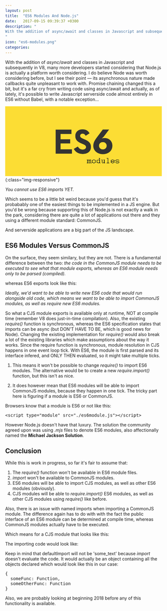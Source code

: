 ```yaml
---
layout: post
title:  "ES6 Modules And Node.js"
date:   2017-09-15 09:39:37 +0300
description: "
With the addition of async/await and classes in Javascript and subsequently in V8, many more developers started considering that Node.js is actually a platform worth considering. I do believe Node was worth considering before, but I see their point — its asynchronous nature made callbacks quite unpleasant to work with. Promise chaining changed this a bit, but it's a far cry from writing code using async/await. Actually, as of lately, it's possible to write Javascript serverside code almost entirely in ES6, with a notable exception...
"
icon: "es6-modules.png"
categories:
---
```

With the addition of *async/await* and classes in Javascript and subsequently in V8, many more developers started considering that Node.js is actually a platform worth considering. I do believe Node was worth considering before, but I see their point — its asynchronous nature made callbacks quite unpleasant to work with. Promise chaining changed this a bit, but it's a far cry from writing code using async/await and actually, as of lately, it's possible to write Javascript serverside code almost entirely in ES6 without Babel, with a notable exception...

![image-title-here](/images/es6-mods.jpg){:class="img-responsive"}

*You cannot use ES6 imports YET.*

Which seems to be a little bit weird because you'd guess that it's probabably one of the easiest things to be implemented in a JS engine. But you'd be wrong because supporting this of Node.js is not exactly a walk in the park, considering there are quite a lot of applications out there and they using a different module standard: CommonJS. 

And serverside applications are a big part of the JS landscape.

## ES6 Modules Versus CommonJS
On the surface, they seem similary, but they are not. There is a fundamental difference between the two: *the code in the CommonJS module needs to be executed to see what that module exports, whereas an ES6 module needs only to be parsed (compiled).*

<script src="https://gist.github.com/toaderflorin/5876ea604202b6a97e4ddef1d96bf6ee.js"></script>

whereas ES6 exports look like this:

<script src="https://gist.github.com/toaderflorin/7ba115e874be93f08cca634b0990ac1b.js"></script>

*Ideally, we'd want to be able to write new ES6 code that would run alongside old code, which means we want to be able to import CommonJS modules, as well as require new ES6 modules.*

So what a CJS module exports is available only at runtime, NOT at compile time (remember V8 does just-in-time compilation). Also, the existing *require()* function is synchronous, whereas the ES6 specification states that imports can be async (but DON'T HAVE TO BE, which is good news for Node). Changing the existing implementation for *require()* would also break a lot of the existing libraries which make assumptions about the way it works. Since the require function is synchronous, module resolution in CJS happens in one event loop tick. With ES6, the module is first parsed and its interface infered, and ONLY THEN evaluated, so it might take multiple ticks. 

1. This means it won't be possible to change *require()* to import ES6 modules. The alternative would be to create a new *require.import()* function, but this isn't as nice.

2. It does however mean that ES6 modules will be able to import CommonJS modules, because they happen in one tick. The tricky part here is figuring if a module is ES6 or CommonJS.

Browsers know that a module is ES6 or not like this:
<pre>
&lt;script type="module" src="./es6module.js"&gt;&lt;/script&gt;
</pre>

However Node.js doesn't have that luxury. The solution the community agreed upon was using *.mjs* files to denote ES6 modules, also affectionally named the **Michael Jackson Solution**.

## Conclusion
While this is work in progress, so far it's fair to assume that:

1. The *require()* function won't be available in ES6 module files.
2. *import* won't be available to CommonJS modules.
3. ES6 modules will be able to import CJS modules, as well as other ES6 modules (obviously).
4. CJS modules will be able to *require.import()* ES6 modules, as well as other CJS modules using *require()* like before.

Also, there is an issue with named imports when importing a CommonJS module. The difference again has to do with with the fact the public interface of an ES6 module can be determined at compile time, whereas CommonJS modules actually have to be executed. 

Which means for a CJS module that looks like this:

<script src="https://gist.github.com/toaderflorin/9767933b001009e22e308646bded11fb.js"></script>

The importing code would look like:

<script src="https://gist.github.com/toaderflorin/065b799bf404d013d39990d9f19d9482.js"></script>

Keep in mind that defaultImport will not be 'some_text' because *import* doesn't evaluate the code. It would actually be an object containing all the objects declared which would look like this in our case:

<pre>
{
  someFunc: Function,
  someOtherFunc: Function
}
</pre>

Also, we are probably looking at beginning 2018 before any of this functionality is available.